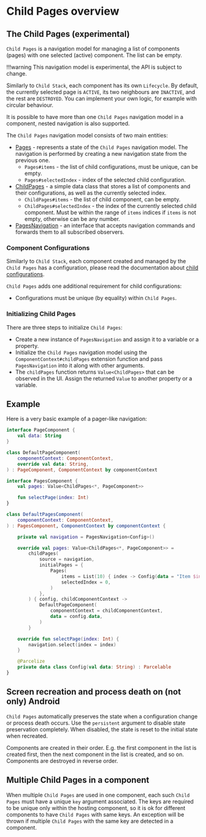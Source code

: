 # Child Pages overview

## The Child Pages (experimental)

`Child Pages` is a navigation model for managing a list of components (pages) with one selected (active) component. The list can be empty.

!!!warning
    This navigation model is experimental, the API is subject to change.

Similarly to `Child Stack`, each component has its own `Lifecycle`. By default, the currently selected page is `ACTIVE`, its two neighbours are `INACTIVE`, and the rest are `DESTROYED`. You can implement your own logic, for example with circular behaviour. 

It is possible to have more than one `Child Pages` navigation model in a component, nested navigation is also supported.

The `Child Pages` navigation model consists of two main entities:

- [Pages](https://github.com/arkivanov/Decompose/blob/master/decompose/src/commonMain/kotlin/com/arkivanov/decompose/router/pages/Pages.kt) - represents a state of the `Child Pages` navigation model. The navigation is performed by creating a new navigation state from the previous one.
    - `Pages#items` - the list of child configurations, must be unique, can be empty.
    - `Pages#selectedIndex` - index of the selected child configuration.
- [ChildPages](https://github.com/arkivanov/Decompose/blob/master/decompose/src/commonMain/kotlin/com/arkivanov/decompose/router/pages/ChildPages.kt) - a simple data class that stores a list of components and their configurations, as well as the currently selected index.
    - `ChildPages#items` - the list of child component, can be empty.
    - `ChildPages#selectedIndex` - the index of the currently selected child component. Must be within the range of `items` indices if `items` is not empty, otherwise can be any number.
- [PagesNavigation](https://github.com/arkivanov/Decompose/blob/master/decompose/src/commonMain/kotlin/com/arkivanov/decompose/router/pages/PagesNavigation.kt) - an interface that accepts navigation commands and forwards them to all subscribed observers.

### Component Configurations

Similarly to `Child Stack`, each component created and managed by the `Child Pages` has a configuration, please read the documentation about [child configurations](/Decompose/navigation/overview/#component-configurations-and-child-factories).

`Child Pages` adds one additional requirement for child configurations:

- Configurations must be unique (by equality) within `Child Pages`.

### Initializing Child Pages

There are three steps to initialize `Child Pages`:

- Create a new instance of `PagesNavigation` and assign it to a variable or a property.
- Initialize the `Child Pages` navigation model using the `ComponentContext#childPages` extension function and pass `PagesNavigation` into it along with other arguments.
- The `childPages` function returns `Value<ChildPages>` that can be observed in the UI. Assign the returned `Value` to another property or a variable.

## Example

Here is a very basic example of a pager-like navigation:

```kotlin title="PageComponent"
interface PageComponent {
    val data: String
}

class DefaultPageComponent(
    componentContext: ComponentContext,
    override val data: String,
) : PageComponent, ComponentContext by componentContext
```

```kotlin title="PagesComponent"
interface PagesComponent {
    val pages: Value<ChildPages<*, PageComponent>>

    fun selectPage(index: Int)
}

class DefaultPagesComponent(
    componentContext: ComponentContext,
) : PagesComponent, ComponentContext by componentContext {

    private val navigation = PagesNavigation<Config>()

    override val pages: Value<ChildPages<*, PageComponent>> =
        childPages(
            source = navigation,
            initialPages = {
                Pages(
                    items = List(10) { index -> Config(data = "Item $index") },
                    selectedIndex = 0,
                )
            },
        ) { config, childComponentContext ->
            DefaultPageComponent(
                componentContext = childComponentContext,
                data = config.data,
            )
        }

    override fun selectPage(index: Int) {
        navigation.select(index = index)
    }

    @Parcelize
    private data class Config(val data: String) : Parcelable
}
```

## Screen recreation and process death on (not only) Android

`Child Pages` automatically preserves the state when a configuration change or process death occurs. Use the `persistent` argument to disable state preservation completely. When disabled, the state is reset to the initial state when recreated.

Components are created in their order. E.g. the first component in the list is created first, then the next component in the list is created, and so on. Components are destroyed in reverse order.

## Multiple Child Pages in a component

When multiple `Child Pages` are used in one component, each such `Child Pages` must have a unique `key` argument associated. The keys are required to be unique only within the hosting component, so it is ok for different components to have `Child Pages` with same keys. An exception will be thrown if multiple `Child Pages` with the same key are detected in a component.
